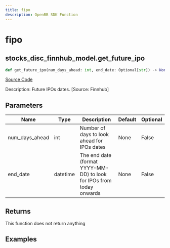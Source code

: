 ```yaml
---
title: fipo
description: OpenBB SDK Function
---
```


# fipo

## stocks_disc_finnhub_model.get_future_ipo

```python title='openbb_terminal/stocks/discovery/finnhub_model.py'
def get_future_ipo(num_days_ahead: int, end_date: Optional[str]) -> None:
```
[Source Code](https://github.com/OpenBB-finance/OpenBBTerminal/tree/main/openbb_terminal/stocks/discovery/finnhub_model.py#L103)

Description: Future IPOs dates. [Source: Finnhub]

## Parameters

| Name | Type | Description | Default | Optional |
| ---- | ---- | ----------- | ------- | -------- |
| num_days_ahead | int | Number of days to look ahead for IPOs dates | None | False |
| end_date | datetime | The end date (format YYYY-MM-DD) to look for IPOs from today onwards | None | False |

## Returns

This function does not return anything

## Examples

